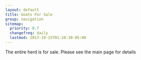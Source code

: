 ```yaml
---
layout: default
title: Goats For Sale
group: navigation
sitemap:
  priority: 0.7
  changefreq: daily
  lastmod: 2013-10-15T01:10:30-05:00
---
```


The entire herd is for sale. Please see the main page for details
